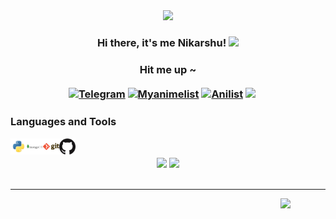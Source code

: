 <div align="center">
    <img src="https://te.legra.ph/file/b281b5a68e66ebe4fabd8.jpg">
</div>


<h3 align="center">
Hi there, it's me Nikarshu! <img src="https://raw.githubusercontent.com/MartinHeinz/MartinHeinz/master/wave.gif" width="45px">
<br/>

<h3 align="center">
Hit me up ~

[![Telegram](https://img.shields.io/badge/telegram-1b77FF.svg?style=for-the-badge&logo=telegram)](https://t.me/Canyousenseme_bitch)
[![Myanimelist](https://img.shields.io/badge/Myanimelist-333333.svg?style=for-the-badge&logo=Myanimelist)](http://Myanimelist.net/profile/Nikarshu)
[![Anilist](https://img.shields.io/badge/Anilist-black.svg?style=for-the-badge&logo=anilist)](https://anilist.co/user/NikarshuKun/)
<a href="nileshhati115@gmail.com"><img src="https://img.shields.io/badge/Gmail-2130E2.svg?style=for-the-badge&logo=gmail"></a>
        ㅤ 
<h3>Languages and Tools</h3>
<img align="left" alt="Python" width="26px" src="https://raw.githubusercontent.com/github/explore/80688e429a7d4ef2fca1e82350fe8e3517d3494d/topics/python/python.png" />
<img align="left" alt="MongoDB" width="26px" src="https://raw.githubusercontent.com/github/explore/80688e429a7d4ef2fca1e82350fe8e3517d3494d/topics/mongodb/mongodb.png" />
<img align="left" alt="Git" width="26px" src="https://raw.githubusercontent.com/github/explore/80688e429a7d4ef2fca1e82350fe8e3517d3494d/topics/git/git.png" />
<img align="left" alt="GitHub" width="26px" src="https://raw.githubusercontent.com/github/explore/78df643247d429f6cc873026c0622819ad797942/topics/github/github.png" />
<br/>

<!-- Stats -->
<p align="center">
    <p align = "center">
        <img src = "https://github-readme-stats.vercel.app/api?username=Nikarshu&show_icons=true&theme=midnight-purple&hide_border=true" width = 400> 
        <img src = "https://github-readme-streak-stats.herokuapp.com?user=Nikarshu&theme=dark&hide_border=true" width = 400>    
    <br><br>
    <samp>
     
</p><hr>
<img src="https://64.media.tumblr.com/34784257378ce2c51675599159735772/tumblr_nd3b8i2gL01sedjuto1_400.gifv" align="right" width="72"/>
